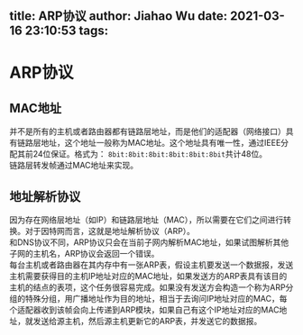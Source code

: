title: ARP协议
author: Jiahao Wu
date: 2021-03-16 23:10:53
tags:
---
# ARP协议

## MAC地址

并不是所有的主机或者路由器都有链路层地址，而是他们的适配器（网络接口）具有链路层地址，这个地址一般称为MAC地址。这个地址具有唯一性，通过IEEE分配其前24位保证。格式为：
``8bit:8bit:8bit:8bit:8bit:8bit``共计48位。  
链路层转发帧通过MAC地址来实现。  

## 地址解析协议

因为存在网络层地址（如IP）和链路层地址（MAC），所以需要在它们之间进行转换。对于因特网而言，这就是地址解析协议（ARP）。  
和DNS协议不同，ARP协议只会在当前子网内解析MAC地址，如果试图解析其他子网的主机名，ARP协议会返回一个错误。  
每台主机或者路由器在其内存中有一张ARP表，假设主机要发送一个数据报，发送主机需要获得目的主机IP地址对应的MAC地址，如果发送方的ARP表具有该目的主机的结点的表项，这个任务很容易完成。如果没有发送方会构造一个称为ARP分组的特殊分组，用广播地址作为目的地址，相当于去询问IP地址对应的MAC，每个适配器收到该帧会向上传递到ARP模块，如果自己有这个IP地址对应的MAC地址，就发送给源主机，然后源主机更新它的ARP表，并发送它的数据报。  
